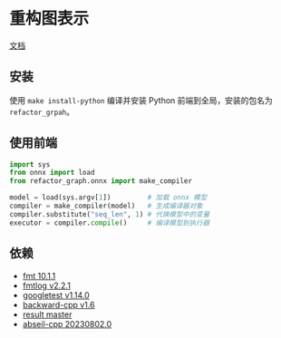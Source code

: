 # 重构图表示

[文档](docs/index.md)

## 安装

使用 `make install-python` 编译并安装 Python 前端到全局，安装的包名为 `refactor_grpah`。

## 使用前端

```python
import sys
from onnx import load
from refactor_graph.onnx import make_compiler

model = load(sys.argv[1])         # 加载 onnx 模型
compiler = make_compiler(model)   # 生成编译器对象
compiler.substitute("seq_len", 1) # 代换模型中的变量
executor = compiler.compile()     # 编译模型到执行器
```

## 依赖

- [fmt 10.1.1](https://github.com/fmtlib/fmt/releases/tag/10.1.0)
- [fmtlog v2.2.1](https://github.com/MengRao/fmtlog/releases/tag/v2.2.1)
- [googletest v1.14.0](https://github.com/google/googletest/releases/tag/v1.14.0)
- [backward-cpp v1.6](https://github.com/bombela/backward-cpp/releases/tag/v1.6)
- [result master](https://github.com/oktal/result)
- [abseil-cpp 20230802.0](https://github.com/abseil/abseil-cpp/releases/tag/20230802.0)
